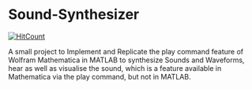 # Sound-Synthesizer
[![HitCount](http://hits.dwyl.com/mratanusarkar/https://githubcom/mratanusarkar/Sound-Synthesizer.svg)](http://hits.dwyl.com/mratanusarkar/https://githubcom/mratanusarkar/Sound-Synthesizer)

A small project to Implement and Replicate the play command feature of Wolfram Mathematica in MATLAB to synthesize Sounds and Waveforms, hear as well as visualise the sound, which is a feature available in Mathematica via the play command, but not in MATLAB.
